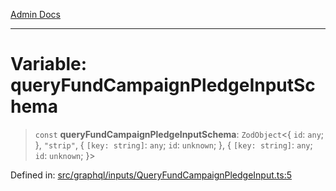 [Admin Docs](/)

***

# Variable: queryFundCampaignPledgeInputSchema

> `const` **queryFundCampaignPledgeInputSchema**: `ZodObject`\<\{ `id`: `any`; \}, `"strip"`, \{ `[key: string]`: `any`;  `id`: `unknown`; \}, \{ `[key: string]`: `any`;  `id`: `unknown`; \}\>

Defined in: [src/graphql/inputs/QueryFundCampaignPledgeInput.ts:5](https://github.com/PalisadoesFoundation/talawa-api/blob/c0493e690fb59bf2b3a98d1507811ac221fdc899/src/graphql/inputs/QueryFundCampaignPledgeInput.ts#L5)
